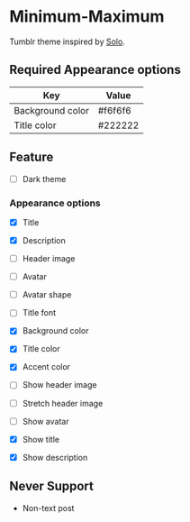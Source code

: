 # Minimum-Maximum

Tumblr theme inspired by <a href="https://sanographix.github.io/tumblr/solo/">Solo</a>.

## Required Appearance options

| Key | Value |
|-|-|
| Background color | #f6f6f6 |
| Title color | #222222 |

## Feature

- [ ] Dark theme

### Appearance options

- [x] Title
- [x] Description
- [ ] Header image
- [ ] Avatar
- [ ] Avatar shape
- [ ] Title font
- [x] Background color
- [x] Title color
- [x] Accent color
- [ ] Show header image
- [ ] Stretch header image
- [ ] Show avatar
- [x] Show title
- [x] Show description


## Never Support

- Non-text post
